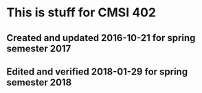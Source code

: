 # This is stuff for CMSI 402
## Created and updated 2016-10-21 for spring semester 2017
## Edited and verified 2018-01-29 for spring semester 2018
